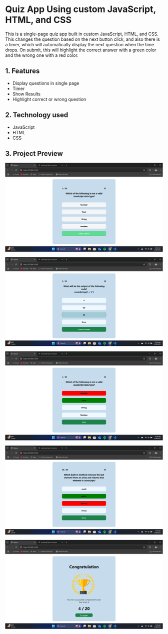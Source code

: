 # Quiz App Using custom JavaScript, HTML, and CSS

This is a single-page quiz app built in custom JavaScript, HTML, and CSS. This changes the question based on the next button click, and also there is a timer, which will automatically display the next question when the time drops. On submit, this will highlight the correct answer with a green color and the wrong one with a red color.

## 1. Features
- Display questions in single page
- Timer
- Show Results
- Highlight correct or wrong question

## 2. Technology used
- JavaScript
- HTML
- CSS

## 3. Project Preview

![Default View](https://github.com/Frontend-Code20/Quiz/blob/main/images/default.png)

![Select View](https://github.com/Frontend-Code20/Quiz/blob/main/images/select.png)

![Anwser View](https://github.com/Frontend-Code20/Quiz/blob/main/images/answer.png)

![Last View](https://github.com/Frontend-Code20/Quiz/blob/main/images/last.png)

![Result View](https://github.com/Frontend-Code20/Quiz/blob/main/images/result.png)